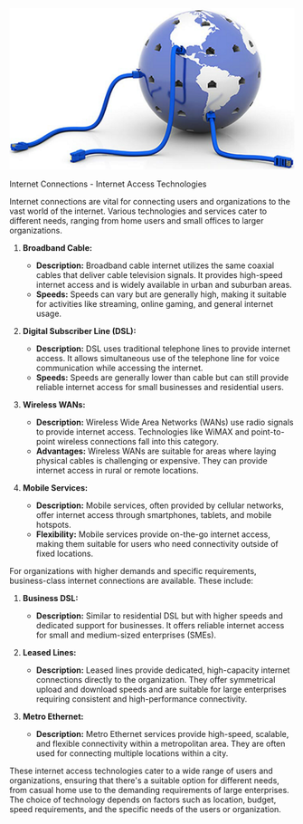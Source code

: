 ![Alt text](image.png)


Internet Connections - Internet Access Technologies

Internet connections are vital for connecting users and organizations to the vast world of the internet. Various technologies and services cater to different needs, ranging from home users and small offices to larger organizations.

1. **Broadband Cable:**
   - **Description:** Broadband cable internet utilizes the same coaxial cables that deliver cable television signals. It provides high-speed internet access and is widely available in urban and suburban areas.
   - **Speeds:** Speeds can vary but are generally high, making it suitable for activities like streaming, online gaming, and general internet usage.

2. **Digital Subscriber Line (DSL):**
   - **Description:** DSL uses traditional telephone lines to provide internet access. It allows simultaneous use of the telephone line for voice communication while accessing the internet.
   - **Speeds:** Speeds are generally lower than cable but can still provide reliable internet access for small businesses and residential users.

3. **Wireless WANs:**
   - **Description:** Wireless Wide Area Networks (WANs) use radio signals to provide internet access. Technologies like WiMAX and point-to-point wireless connections fall into this category.
   - **Advantages:** Wireless WANs are suitable for areas where laying physical cables is challenging or expensive. They can provide internet access in rural or remote locations.

4. **Mobile Services:**
   - **Description:** Mobile services, often provided by cellular networks, offer internet access through smartphones, tablets, and mobile hotspots.
   - **Flexibility:** Mobile services provide on-the-go internet access, making them suitable for users who need connectivity outside of fixed locations.

For organizations with higher demands and specific requirements, business-class internet connections are available. These include:

1. **Business DSL:**
   - **Description:** Similar to residential DSL but with higher speeds and dedicated support for businesses. It offers reliable internet access for small and medium-sized enterprises (SMEs).

2. **Leased Lines:**
   - **Description:** Leased lines provide dedicated, high-capacity internet connections directly to the organization. They offer symmetrical upload and download speeds and are suitable for large enterprises requiring consistent and high-performance connectivity.

3. **Metro Ethernet:**
   - **Description:** Metro Ethernet services provide high-speed, scalable, and flexible connectivity within a metropolitan area. They are often used for connecting multiple locations within a city.

These internet access technologies cater to a wide range of users and organizations, ensuring that there's a suitable option for different needs, from casual home use to the demanding requirements of large enterprises. The choice of technology depends on factors such as location, budget, speed requirements, and the specific needs of the users or organization.

